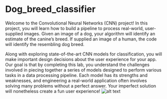 # Dog_breed_classifier
Welcome to the Convolutional Neural Networks (CNN) project! In this project, you will learn how to build a pipeline to process real-world, user-supplied images. Given an image of a dog, your algorithm will identify an estimate of the canine’s breed. If supplied an image of a human, the code will identify the resembling dog breed.

Along with exploring state-of-the-art CNN models for classification, you will make important design decisions about the user experience for your app. Our goal is that by completing this lab, you understand the challenges involved in piecing together a series of models designed to perform various tasks in a data processing pipeline. Each model has its strengths and weaknesses, and engineering a real-world application often involves solving many problems without a perfect answer. Your imperfect solution will nonetheless create a fun user experience!
![alt text](https://classroom.udacity.com/nanodegrees/nd101/parts/2e8d3b5d-aa70-4376-946f-0cdc37127d7d/modules/2d5a639b-668f-41ba-88a7-19ea8c58209a/lessons/8c0b77d7-5d50-4fb9-8106-df608ac61863/concepts/65160313-7054-4ffb-8263-793e2a166d69)
